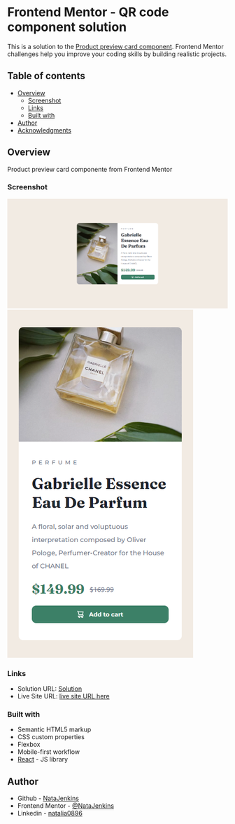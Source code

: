 # Frontend Mentor - QR code component solution

This is a solution to the [Product preview card component](https://www.frontendmentor.io/challenges/product-preview-card-component-GO7UmttRfa). Frontend Mentor challenges help you improve your coding skills by building realistic projects.

## Table of contents

-   [Overview](#overview)
    -   [Screenshot](#screenshot)
    -   [Links](#links)
    -   [Built with](#built-with)
-   [Author](#author)
-   [Acknowledgments](#acknowledgments)

## Overview

Product preview card componente from Frontend Mentor

### Screenshot

![](./src/assets/images/desktop-screenshot.png)
![](./src/assets/images/mobile-screenshot.png)

### Links

-   Solution URL: [Solution](https://github.com/NataJenkins/product-preview-card-component)
-   Live Site URL: [live site URL here](https://deft-babka-aee51c.netlify.app)

### Built with

-   Semantic HTML5 markup
-   CSS custom properties
-   Flexbox
-   Mobile-first workflow
-   [React](https://reactjs.org/) - JS library

## Author

-   Github - [NataJenkins](https://github.com/NataJenkins)
-   Frontend Mentor - [@NataJenkins](https://www.frontendmentor.io/profile/NataJenkins)
-   Linkedin - [natalia0896](https://www.linkedin.com/in/natalia0896/)
